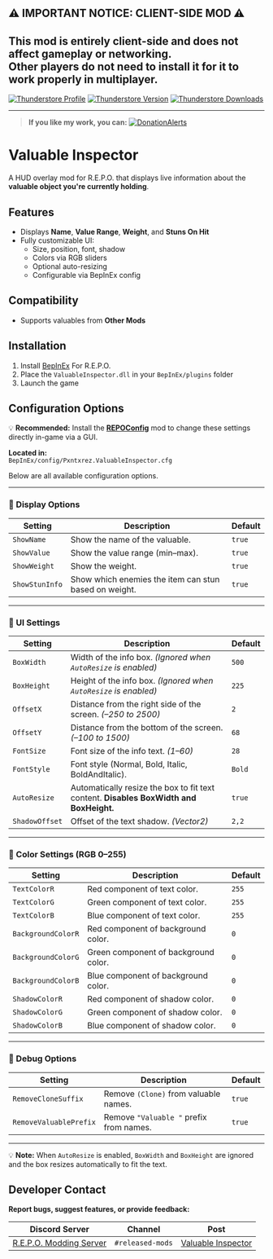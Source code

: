 ## ⚠️ IMPORTANT NOTICE: CLIENT-SIDE MOD ⚠️  
**This mod is entirely client-side and does not affect gameplay or networking.**  
Other players do **not** need to install it for it to work properly in multiplayer.
---

[![Thunderstore Profile](https://img.shields.io/badge/Thunderstore-Profile-4065F2?style=for-the-badge&logo=thunderstore&logoColor=white)](https://thunderstore.io/c/repo/p/PxntxrezStudio/)
[![Thunderstore Version](https://img.shields.io/thunderstore/v/PxntxrezStudio/ValuableInspector?style=for-the-badge&logo=thunderstore&logoColor=white&color=40c4ff)](https://thunderstore.io/c/repo/p/PxntxrezStudio/ValuableInspector/)
[![Thunderstore Downloads](https://img.shields.io/thunderstore/dt/PxntxrezStudio/ValuableInspector?style=for-the-badge&logo=thunderstore&logoColor=white&color=00e111)](https://thunderstore.io/c/repo/p/PxntxrezStudio/ValuableInspector/)

---

> **If you like my work, you can:** [![DonationAlerts](https://i.imgur.com/OMyWf9T.png)](https://www.donationalerts.com/r/pxntxrez)

# Valuable Inspector

A HUD overlay mod for R.E.P.O. that displays live information about the **valuable object you're currently holding**.

## Features

-  Displays **Name**, **Value Range**, **Weight**, and **Stuns On Hit**
- Fully customizable UI:
  - Size, position, font, shadow
  - Colors via RGB sliders
  - Optional auto-resizing
  - Configurable via BepInEx config

## Compatibility

- Supports valuables from **Other Mods**

## Installation

1. Install [BepInEx](https://thunderstore.io/c/repo/p/BepInEx/BepInExPack/) For R.E.P.O.
2. Place the `ValuableInspector.dll` in your `BepInEx/plugins` folder
3. Launch the game

## Configuration Options
 💡 **Recommended:** Install the [**REPOConfig**](https://thunderstore.io/c/repo/p/nickklmao/REPOConfig/) mod to change these settings directly in-game via a GUI.

**Located in:**  
`BepInEx/config/Pxntxrez.ValuableInspector.cfg`

Below are all available configuration options.

---

### 🔹 Display Options

| Setting | Description | Default |
|--------|-------------|---------|
| `ShowName` | Show the name of the valuable. | `true` |
| `ShowValue` | Show the value range (min–max). | `true` |
| `ShowWeight` | Show the weight. | `true` |
| `ShowStunInfo` | Show which enemies the item can stun based on weight. | `true` |

---

### 🔹 UI Settings

| Setting | Description | Default |
|--------|-------------|---------|
| `BoxWidth` | Width of the info box. *(Ignored when `AutoResize` is enabled)* | `500` |
| `BoxHeight` | Height of the info box. *(Ignored when `AutoResize` is enabled)* | `225` |
| `OffsetX` | Distance from the right side of the screen. *(–250 to 2500)* | `2` |
| `OffsetY` | Distance from the bottom of the screen. *(–100 to 1500)* | `68` |
| `FontSize` | Font size of the info text. *(1–60)* | `28` |
| `FontStyle` | Font style (Normal, Bold, Italic, BoldAndItalic). | `Bold` |
| `AutoResize` | Automatically resize the box to fit text content. **Disables BoxWidth and BoxHeight.** | `true` |
| `ShadowOffset` | Offset of the text shadow. *(Vector2)* | `2,2` |

---

### 🔹 Color Settings (RGB 0–255)

| Setting | Description | Default |
|--------|-------------|---------|
| `TextColorR` | Red component of text color. | `255` |
| `TextColorG` | Green component of text color. | `255` |
| `TextColorB` | Blue component of text color. | `255` |
| `BackgroundColorR` | Red component of background color. | `0` |
| `BackgroundColorG` | Green component of background color. | `0` |
| `BackgroundColorB` | Blue component of background color. | `0` |
| `ShadowColorR` | Red component of shadow color. | `0` |
| `ShadowColorG` | Green component of shadow color. | `0` |
| `ShadowColorB` | Blue component of shadow color. | `0` |

---

### 🔹 Debug Options

| Setting | Description | Default |
|--------|-------------|---------|
| `RemoveCloneSuffix` | Remove `(Clone)` from valuable names. | `true` |
| `RemoveValuablePrefix` | Remove `"Valuable "` prefix from names. | `true` |

---

💡 **Note:** When `AutoResize` is enabled, `BoxWidth` and `BoxHeight` are ignored and the box resizes automatically to fit the text.

## Developer Contact
**Report bugs, suggest features, or provide feedback:**

| **Discord Server** | **Channel** | **Post** |  
|--------------------|-----------|----------|  
| [R.E.P.O. Modding Server](https://discord.com/invite/vPJtKhYAFe) | `#released-mods` | [Valuable Inspector](https://discord.com/channels/1344557689979670578/1346055794533339217) |
